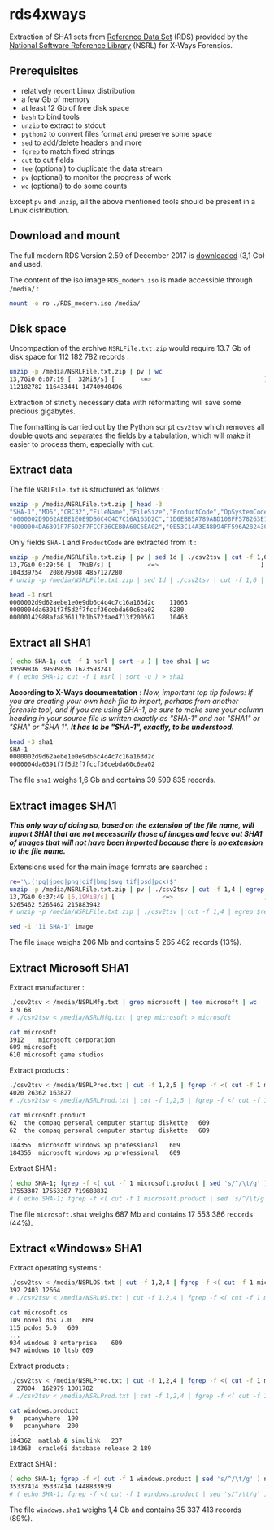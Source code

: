 # rds4xways

Extraction of SHA1 sets from [Reference Data Set](https://www.nist.gov/itl/ssd/software-quality-group/nsrl-download/current-rds-hash-sets) (RDS) provided by the [National Software Reference Library](https://www.nist.gov/software-quality-group/national-software-reference-library-nsrl) (NSRL) for X-Ways Forensics.


## Prerequisites

- relatively recent Linux distribution
- a few Gb of memory
- at least 12 Gb of free disk space
- `bash` to bind tools
- `unzip` to extract to stdout
- `python2` to convert files format and preserve some space
- `sed` to add/delete headers and more
- `fgrep` to match fixed strings
- `cut` to cut fields
- `tee` (optional) to duplicate the data stream
- `pv` (optional) to monitor the progress of work
- `wc` (optional) to do some counts

Except `pv` and `unzip`, all the above mentioned tools should be present in a Linux distribution.



## Download and mount

The full modern RDS Version 2.59 of December 2017 is [downloaded](https://www.nist.gov/itl/ssd/software-quality-group/nsrl-download/current-rds-hash-sets) (3,1 Gb) and used.

The content of the iso image `RDS_modern.iso` is made accessible through `/media/` :

```bash
mount -o ro ./RDS_modern.iso /media/
```



## Disk space

Uncompaction of the archive `NSRLFile.txt.zip` would require 13.7 Gb of disk space for 112 182 782 records :

```bash
unzip -p /media/NSRLFile.txt.zip | pv | wc
13,7GiO 0:07:19 [  32MiB/s] [       <=>                               ]
112182782 116433441 14740940496
```

Extraction of strictly necessary data with reformatting will save some precious gigabytes.

The formatting is carried out by the Python script `csv2tsv` which removes all double quots and separates the fields by a tabulation, which will make it easier to process them, especially with `cut`.



## Extract data

The file `NSRLFile.txt` is structured as follows :

```bash
unzip -p /media/NSRLFile.txt.zip | head -3
"SHA-1","MD5","CRC32","FileName","FileSize","ProductCode","OpSystemCode","SpecialCode"
"0000002D9D62AEBE1E0E9DB6C4C4C7C16A163D2C","1D6EBB5A789ABD108FF578263E1F40F3","FFFFFFFF","_sfx_0024._p",4109,11063,"358",""
"0000004DA6391F7F5D2F7FCCF36CEBDA60C6EA02","0E53C14A3E48D94FF596A2824307B492","AA6A7B16","00br2026.gif",2226,8280,"358",""
```

Only fields `SHA-1` and `ProductCode` are extracted from it :

```bash
unzip -p /media/NSRLFile.txt.zip | pv | sed 1d | ./csv2tsv | cut -f 1,6 | sort -u | tee nsrl | wc
13,7GiO 0:29:56 [  7MiB/s] [          <=>                            ]
104339754  208679508 4857127280
# unzip -p /media/NSRLFile.txt.zip | sed 1d | ./csv2tsv | cut -f 1,6 | sort -u > nsrl
```
```bash
head -3 nsrl 
0000002d9d62aebe1e0e9db6c4c4c7c16a163d2c	11063
0000004da6391f7f5d2f7fccf36cebda60c6ea02	8280
00000142988afa836117b1b572fae4713f200567	10463
```



## Extract all SHA1

```bash
( echo SHA-1; cut -f 1 nsrl | sort -u ) | tee sha1 | wc
39599836 39599836 1623593241
# ( echo SHA-1; cut -f 1 nsrl | sort -u ) > sha1
```

**According to X-Ways documentation** : *Now, important top tip follows: If you are creating your own hash file to import, perhaps from another forensic tool, and if you are using SHA-1, be sure to make sure your column heading in your source file is written exactly as "SHA-1" and not "SHA1" or "SHA" or "SHA 1".* ***It has to be "SHA-1", exactly, to be understood.***

```bash
head -3 sha1
SHA-1
0000002d9d62aebe1e0e9db6c4c4c7c16a163d2c
0000004da6391f7f5d2f7fccf36cebda60c6ea02
```

The file `sha1` weighs 1,6 Gb and contains 39 599 835 records.



## Extract images SHA1

***This only way of doing so, based on the extension of the file name, will import SHA1 that are not necessarily those of images and leave out SHA1 of images that will not have been imported because there is no extension to the file name.***

Extensions used for the main image formats are searched :

```bash
re='\.(jpg|jpeg|png|gif|bmp|svg|tif|psd|pcx)$'
unzip -p /media/NSRLFile.txt.zip | pv | ./csv2tsv | cut -f 1,4 | egrep $re | cut -f 1 | sort -u | tee image | wc
13,7GiO 0:37:49 [6,19MiB/s] [             <=>                         ]
5265462 5265462 215883942
# unzip -p /media/NSRLFile.txt.zip | ./csv2tsv | cut -f 1,4 | egrep $re | cut -f 1 | sort -u > image
```
```bash
sed -i '1i SHA-1' image
```

The file `image` weighs 206 Mb and contains 5 265 462 records (13%).



## Extract Microsoft SHA1

Extract manufacturer :

```bash
./csv2tsv < /media/NSRLMfg.txt | grep microsoft | tee microsoft | wc
3 9 68
# ./csv2tsv < /media/NSRLMfg.txt | grep microsoft > microsoft
```
```bash
cat microsoft
3912	microsoft corporation
609	microsoft
610	microsoft game studios
```

Extract products :

```bash
./csv2tsv < /media/NSRLProd.txt | cut -f 1,2,5 | fgrep -f <( cut -f 1 microsoft | sed 's/^/\t/g' ) | tee microsoft.product | wc
4020 26362 163827
# ./csv2tsv < /media/NSRLProd.txt | cut -f 1,2,5 | fgrep -f <( cut -f 1 microsoft | sed 's/^/\t/g' ) > microsoft.product
```
```bash
cat microsoft.product
62	the compaq personal computer startup diskette	609
62	the compaq personal computer startup diskette	609
...
184355	microsoft windows xp professional	609
184355	microsoft windows xp professional	609
```

Extract SHA1 :

```bash
( echo SHA-1; fgrep -f <( cut -f 1 microsoft.product | sed 's/^/\t/g' ) nsrl | cut -f 1 | sort -u ) | tee microsoft.sha1 | wc
17553387 17553387 719688832
# ( echo SHA-1; fgrep -f <( cut -f 1 microsoft.product | sed 's/^/\t/g' ) nsrl | cut -f 1 | sort -u ) > microsoft.sha1
```

The file `microsoft.sha1` weighs 687 Mb and contains 17 553 386 records (44%).



## Extract «Windows» SHA1

Extract operating systems :

```bash
./csv2tsv < /media/NSRLOS.txt | cut -f 1,2,4 | fgrep -f <( cut -f 1 microsoft | sed 's/^/\t/g' ) | tee microsoft.os | wc
392 2403 12664
# ./csv2tsv < /media/NSRLOS.txt | cut -f 1,2,4 | fgrep -f <( cut -f 1 microsoft | sed 's/^/\t/g' ) > microsoft.os
```
```bash
cat microsoft.os
109	novel dos 7.0	609
115	pcdos 5.0	609
...
934	windows 8 enterprise	609
947	windows 10 ltsb	609
```

Extract products :

```bash
./csv2tsv < /media/NSRLProd.txt | cut -f 1,2,4 | fgrep -f <( cut -f 1 microsoft.os | sed 's/^/\t/g' ) | tee windows.product | wc
  27804  162979 1001782
# ./csv2tsv < /media/NSRLProd.txt | cut -f 1,2,4 | fgrep -f <( cut -f 1 microsoft.os | sed 's/^/\t/g' ) > windows.product
```
```bash
cat windows.product
9	pcanywhere	190
9	pcanywhere	200
...
184362	matlab & simulink	237
184363	oracle9i database release 2	189
```

Extract SHA1 :

```bash
( echo SHA-1; fgrep -f <( cut -f 1 windows.product | sed 's/^/\t/g' ) nsrl | cut -f 1 | sort -u ) | tee windows.sha1 | wc
35337414 35337414 1448833939
# ( echo SHA-1; fgrep -f <( cut -f 1 windows.product | sed 's/^/\t/g' ) nsrl | cut -f 1 | sort -u ) > windows.sha1
```

The file `windows.sha1` weighs 1,4 Gb and contains 35 337 413 records (89%).
